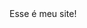 <!DOCTYPE html>
<html>
<head>
<meta charset="UTF-8">
<title> LFBadermann Site </title>
</head>
<body>
  Esse é meu site!
</body>
</html>
